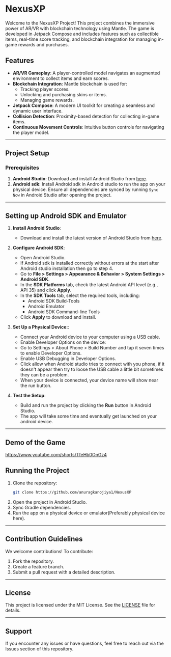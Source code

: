 # NexusXP

Welcome to the NexusXP Project! This project combines the immersive power of AR/VR with blockchain technology using Mantle. The game is developed in Jetpack Compose and includes features such as collectible items, real-time score tracking, and blockchain integration for managing in-game rewards and purchases.

## Features

- **AR/VR Gameplay**: A player-controlled model navigates an augmented environment to collect items and earn scores.
- **Blockchain Integration**: Mantle blockchain is used for:
  - Tracking player scores.
  - Unlocking and purchasing skins or items.
  - Managing game rewards.
- **Jetpack Compose**: A modern UI toolkit for creating a seamless and dynamic user interface.
- **Collision Detection**: Proximity-based detection for collecting in-game items.
- **Continuous Movement Controls**: Intuitive button controls for navigating the player model.

---

## Project Setup

### Prerequisites

1. **Android Studio**: Download and install Android Studio from [here](https://developer.android.com/studio).
2. **Android sdk**: Install Android sdk in Android studio to run the app on your physical device. Ensure all dependencies are synced by running `Sync Now` in Android Studio after opening the project.

---

## Setting up Android SDK and Emulator

1. **Install Android Studio**:
   - Download and install the latest version of Android Studio from [here](https://developer.android.com/studio).

2. **Configure Android SDK**:
   - Open Android Studio.
   - If Android sdk is installed correctly without errors at the start after Android studio installation then go to step 4.
   - Go to **File > Settings > Appearance & Behavior > System Settings > Android SDK**.
   - In the **SDK Platforms** tab, check the latest Android API level (e.g., API 35) and click **Apply**.
   - In the **SDK Tools** tab, select the required tools, including:
     - Android SDK Build-Tools
     - Android Emulator
     - Android SDK Command-line Tools
   - Click **Apply** to download and install.

3. **Set Up a Physical Device:**:
   - Connect your Android device to your computer using a USB cable.
   - Enable Developer Options on the device:
   - Go to Settings > About Phone > Build Number and tap it seven times to enable Developer Options.
   - Enable USB Debugging in Developer Options.
   - Click allow when Android studio tries to connect with you phone, if it doesn't appear then try to loose the USB cable a little bit sometimes they can be a problem.
   - When your device is connected, your device name will show near the run button.

4. **Test the Setup**:
   - Build and run the project by clicking the **Run** button in Android Studio.
   - The app will take some time and eventually get launched on your android device.

---

## Demo of the Game

https://www.youtube.com/shorts/TfeHb0OnGz4

## Running the Project

1. Clone the repository:
   ```bash
   git clone https://github.com/anuragkanojiya1/NexusXP
   ```
2. Open the project in Android Studio.
3. Sync Gradle dependencies.
4. Run the app on a physical device or emulator(Preferably physical device here).

---

## Contribution Guidelines

We welcome contributions! To contribute:
1. Fork the repository.
2. Create a feature branch.
3. Submit a pull request with a detailed description.

---

## License

This project is licensed under the MIT License. See the [LICENSE](LICENSE) file for details.

---

## Support

If you encounter any issues or have questions, feel free to reach out via the Issues section of this repository.

